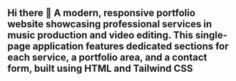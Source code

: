 ## Hi there 👋 A modern, responsive portfolio website showcasing professional services in music production and video editing. This single-page application features dedicated sections for each service, a portfolio area, and a contact form, built using HTML and Tailwind CSS

<!--
**Sularrecords/Sularrecords** is a ✨ _special_ ✨ repository because its `README.md` (this file) appears on your GitHub profile.

Here are some ideas to get you started:

- 🔭 I’m currently working on ...
- 🌱 I’m currently learning ...
- 👯 I’m looking to collaborate on ...
- 🤔 I’m looking for help with ...
- 💬 Ask me about ...
- 📫 How to reach me: ...
- 😄 Pronouns: ...
- ⚡ Fun fact: ...
-->

